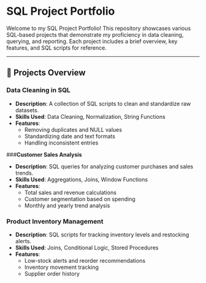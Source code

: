 
# SQL Project Portfolio

Welcome to my SQL Project Portfolio! This repository showcases various SQL-based projects that demonstrate my proficiency in data cleaning, querying, and reporting. Each project includes a brief overview, key features, and SQL scripts for reference.

---

## 📌 Projects Overview

###  **Data Cleaning in SQL**
- **Description**: A collection of SQL scripts to clean and standardize raw datasets.
- **Skills Used**: Data Cleaning, Normalization, String Functions
- **Features**:
  - Removing duplicates and NULL values
  - Standardizing date and text formats
  - Handling inconsistent entries
  

###**Customer Sales Analysis**
- **Description**: SQL queries for analyzing customer purchases and sales trends.
- **Skills Used**: Aggregations, Joins, Window Functions
- **Features**:
  - Total sales and revenue calculations
  - Customer segmentation based on spending
  - Monthly and yearly trend analysis


###  **Product Inventory Management**
- **Description**: SQL scripts for tracking inventory levels and restocking alerts.
- **Skills Used**: Joins, Conditional Logic, Stored Procedures
- **Features**:
  - Low-stock alerts and reorder recommendations
  - Inventory movement tracking
  - Supplier order history

